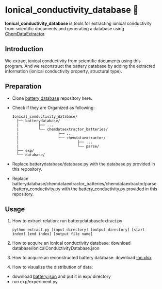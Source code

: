 # Ionical_conductivity_database 🔋
  **Ionical_conductivity_database** is tools for extracting ionical conductivity from scientific documents and generating a database using [ChemDataExtractor](https://github.com/CambridgeMolecularEngineering/chemdataextractor2).
  
## Introduction
  We extract ionical conductivity from scientific documents using this program.
  And we reconstruct the battery database by adding the extracted information (ionical conductivity property, structural type).
  
## Preparation
  - Clone [battery database](https://github.com/ShuHuang/batterydatabase) repository here.
  
  - Check if they are Organized as following:
    ```
    Ionical_conductivity_database/
      ├── batterydatabase/
      |         ├── ...
      |         └── chemdataextractor_batteries/
      |                  ├── ...
      |                  └── chemdataextractor/
      |                           ├── ...
      |                           └── parse/
      ├── exp/
      └── database/
    ```
    
  - Replace batterydatabase/database.py with the database.py provided in this repository.
  - Replace batterydatabase/chemdataextractor_batteries/chemdataextractor/parse/battery_conductivity.py with the battery_conductivity.py provided in this repository.


## Usage
 1. How to extract relation: run batterydatabase/extract.py
     ```
     python extract.py [input directory] [output directory] [start index] [end index] [output file name]
     ```

 2. How to acquire an ionical conductivity database: download database/IonicalConductivityDatabase.json


 3. How to acquire an reconstructed battery database: download [ion.xlsx](https://docs.google.com/spreadsheets/d/1-PSomuy72Uuq60BRBLPKHGbQ0gNBosEz/edit?usp=sharing&ouid=100763551141257878367&rtpof=true&sd=true)


 4. How to visualize the distribution of data: 
 
   - download [battery.json](https://drive.google.com/file/d/1uGynZkAmpc1oD6DebRfXC0EKX3VFIDEB/view?usp=sharing) and put it in exp/ directory
   - run exp/experiment.py
